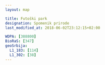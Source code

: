```yaml
---
layout: map

title: Futoški park
designation: Spomenik prirode
last_modified_at: 2018-06-02T23:12:15+02:00

WDPA: [388800]
BioRaS: [347]
geoSrbija:
  L1_183: [114]
  L1_302: [38]
---
```

